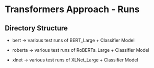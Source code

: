 # Transformers Approach - Runs

## Directory Structure

- bert $\rightarrow$ various test runs of BERT_Large + Classifier Model

- roberta $\rightarrow$ various test runs of RoBERTa_Large + Classifier Model

- xlnet $\rightarrow$ various test runs of XLNet_Large + Classifier Model